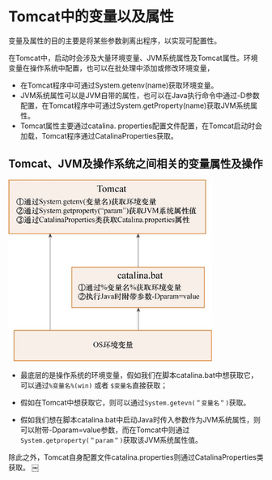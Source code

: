 # Tomcat中的变量以及属性

变量及属性的目的主要是将某些参数剥离出程序，以实现可配置性。

在Tomcat中，启动时会涉及大量环境变量、JVM系统属性及Tomcat属性。环境变量在操作系统中配置，也可以在批处理中添加或修改环境变量，

- 在Tomcat程序中可通过System.getenv(name)获取环境变量。
- JVM系统属性可以是JVM自带的属性，也可以在Java执行命令中通过-D参数配置，在Tomcat程序中可通过System.getProperty(name)获取JVM系统属性。
- Tomcat属性主要通过catalina. properties配置文件配置，在Tomcat启动时会加载，Tomcat程序通过CatalinaProperties获取。

## Tomcat、JVM及操作系统之间相关的变量属性及操作

<img src="../../../assets/image-20201026121259158.png" alt="image-20201026121259158" style="zoom: 67%;" />



- 最底层的是操作系统的环境变量，假如我们在脚本catalina.bat中想获取它，可以通过`%变量名%(win)` 或者 `$变量名`直接获取；

- 假如在Tomcat中想获取它，则可以通过`System.getevn(＂变量名＂)`获取。
- 假如我们想在脚本catalina.bat中启动Java时传入参数作为JVM系统属性，则可以附带-Dparam=value参数，而在Tomcat中则通过`System.getproperty(＂param＂)`获取该JVM系统属性值。

除此之外，Tomcat自身配置文件catalina.properties则通过CatalinaProperties类获取。
￼

